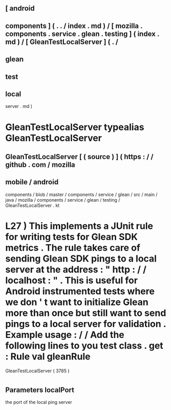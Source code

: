 [
android
-
components
]
(
.
.
/
index
.
md
)
/
[
mozilla
.
components
.
service
.
glean
.
testing
]
(
index
.
md
)
/
[
GleanTestLocalServer
]
(
.
/
-
glean
-
test
-
local
-
server
.
md
)
#
GleanTestLocalServer
typealias
GleanTestLocalServer
=
GleanTestLocalServer
[
(
source
)
]
(
https
:
/
/
github
.
com
/
mozilla
-
mobile
/
android
-
components
/
blob
/
master
/
components
/
service
/
glean
/
src
/
main
/
java
/
mozilla
/
components
/
service
/
glean
/
testing
/
GleanTestLocalServer
.
kt
#
L27
)
This
implements
a
JUnit
rule
for
writing
tests
for
Glean
SDK
metrics
.
The
rule
takes
care
of
sending
Glean
SDK
pings
to
a
local
server
at
the
address
:
"
http
:
/
/
localhost
:
"
.
This
is
useful
for
Android
instrumented
tests
where
we
don
'
t
want
to
initialize
Glean
more
than
once
but
still
want
to
send
pings
to
a
local
server
for
validation
.
Example
usage
:
/
/
Add
the
following
lines
to
you
test
class
.
get
:
Rule
val
gleanRule
=
GleanTestLocalServer
(
3785
)
#
#
#
Parameters
localPort
-
the
port
of
the
local
ping
server
